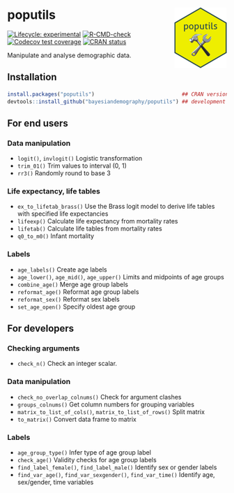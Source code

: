 
<!-- README.md is generated from README.Rmd. Please edit that file -->

# poputils <img src="man/figures/logo.png" align="right" height="139" alt="" />

<!-- badges: start -->

[![Lifecycle:
experimental](https://img.shields.io/badge/lifecycle-experimental-orange.svg)](https://lifecycle.r-lib.org/articles/stages.html#experimental)
[![R-CMD-check](https://github.com/bayesiandemography/poputils/actions/workflows/R-CMD-check.yaml/badge.svg)](https://github.com/bayesiandemography/poputils/actions/workflows/R-CMD-check.yaml)
[![Codecov test
coverage](https://codecov.io/gh/bayesiandemography/poputils/branch/main/graph/badge.svg)](https://app.codecov.io/gh/bayesiandemography/poputils?branch=main)
[![CRAN
status](https://www.r-pkg.org/badges/version/poputils)](https://CRAN.R-project.org/package=poputils)
<!-- badges: end -->

Manipulate and analyse demographic data.

## Installation

``` r
install.packages("poputils")                            ## CRAN version
devtools::install_github("bayesiandemography/poputils") ## development version
```

## For end users

### Data manipulation

-   `logit()`, `invlogit()` Logistic transformation
-   `trim_01()` Trim values to interval (0, 1)
-   `rr3()` Randomly round to base 3

### Life expectancy, life tables

-   `ex_to_lifetab_brass()` Use the Brass logit model to derive life
    tables with specified life expectancies
-   `lifeexp()` Calculate life expectancy from mortality rates
-   `lifetab()` Calculate life tables from mortality rates
-   `q0_to_m0()` Infant mortality

### Labels

-   `age_labels()` Create age labels
-   `age_lower()`, `age_mid()`, `age_upper()` Limits and midpoints of
    age groups
-   `combine_age()` Merge age group labels
-   `reformat_age()` Reformat age group labels
-   `reformat_sex()` Reformat sex labels
-   `set_age_open()` Specify oldest age group

## For developers

### Checking arguments

-   `check_n()` Check an integer scalar.

### Data manipulation

-   `check_no_overlap_colnums()` Check for argument clashes
-   `groups_colnums()` Get column numbers for grouping variables
-   `matrix_to_list_of_cols()`, `matrix_to_list_of_rows()` Split matrix
-   `to_matrix()` Convert data frame to matrix

### Labels

-   `age_group_type()` Infer type of age group label
-   `check_age()` Validity checks for age group labels
-   `find_label_female()`, `find_label_male()` Identify sex or gender
    labels
-   `find_var_age()`, `find_var_sexgender()`, `find_var_time()` Identify
    age, sex/gender, time variables
